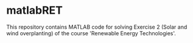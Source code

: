 # matlabRET
This repository contains MATLAB code for solving Exercise 2 (Solar and wind overplanting) of the course 'Renewable Energy Technologies'.
